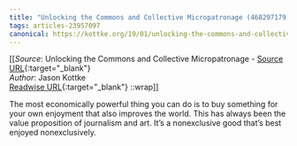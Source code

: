```yaml
---
title: "Unlocking the Commons and Collective Micropatronage (468297179)"
tags: articles-23957097
canonical: https://kottke.org/19/01/unlocking-the-commons-and-collective-micropatronage
---
```


[[_Source_: Unlocking the Commons and Collective Micropatronage - [Source URL](https://kottke.org/19/01/unlocking-the-commons-and-collective-micropatronage){:target="_blank"}<br>
_Author_: Jason Kottke<br>
[Readwise URL](https://readwise.io/open/468297179){:target="_blank"}
::wrap]]

The most economically powerful thing you can do is to buy something for your own enjoyment that also improves the world. This has always been the value proposition of journalism and art. It’s a nonexclusive good that’s best enjoyed nonexclusively.

